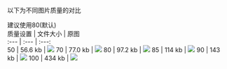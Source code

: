 以下为不同图片质量的对比  
  
建议使用80(默认)  
质量设置 | 文件大小 | 原图  
:--- | :--- | :---:  
50 | 56.6 kb | ![](https://raw.githubusercontent.com/HHHHhgqcdxhg/azurlane-unpack/master/docs/images/bg_sanli_cg_3_50.jpeg)
70 | 77.0 kb | ![](https://raw.githubusercontent.com/HHHHhgqcdxhg/azurlane-unpack/master/docs/images/bg_sanli_cg_3_70.jpeg)
80 | 97.2 kb | ![](https://raw.githubusercontent.com/HHHHhgqcdxhg/azurlane-unpack/master/docs/images/bg_sanli_cg_3_80.jpeg)
85 | 114 kb | ![](https://raw.githubusercontent.com/HHHHhgqcdxhg/azurlane-unpack/master/docs/images/bg_sanli_cg_3_85.jpeg)
90 | 143 kb | ![](https://raw.githubusercontent.com/HHHHhgqcdxhg/azurlane-unpack/master/docs/images/bg_sanli_cg_3_90.jpeg)
100 | 434 kb | ![](https://raw.githubusercontent.com/HHHHhgqcdxhg/azurlane-unpack/master/docs/images/bg_sanli_cg_3_100.jpeg)

